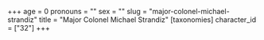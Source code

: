 +++
age = 0
pronouns = ""
sex = ""
slug = "major-colonel-michael-strandiz"
title = "Major Colonel Michael Strandiz"
[taxonomies]
character_id = ["32"]
+++


